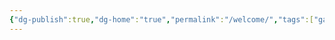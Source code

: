 ```yaml
---
{"dg-publish":true,"dg-home":"true","permalink":"/welcome/","tags":["gardenEntry"],"dgPassFrontmatter":true}
---
```


